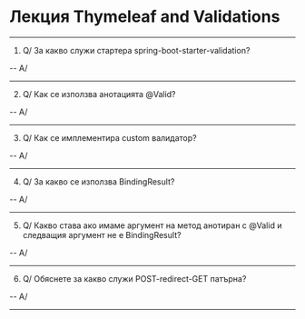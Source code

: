 # Лекция Thymeleaf and Validations

--------------------------------------------------------
1. Q/ За какво служи стартера spring-boot-starter-validation?

-- A/

--------------------------------------------------------
2. Q/ Как се използва анотацията @Valid?

-- A/

--------------------------------------------------------
3. Q/ Как се имплементира custom валидатор?

-- A/

--------------------------------------------------------
4. Q/ За какво се използва BindingResult?

-- A/

--------------------------------------------------------
5. Q/ Какво става ако имаме аргумент на метод анотиран с @Valid и следващия аргумент не е BindingResult?

-- A/

--------------------------------------------------------
6. Q/ Обяснете за какво служи POST-redirect-GET патърна?

-- A/

--------------------------------------------------------


